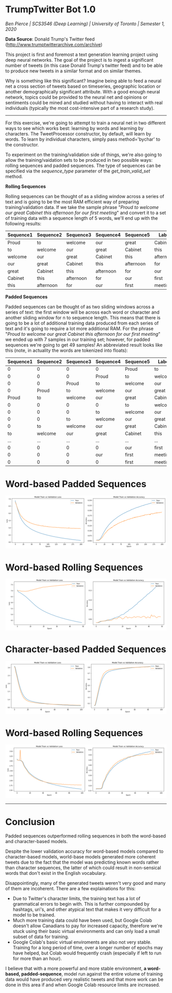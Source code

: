 # TrumpTwitter Bot 1.0

*Ben Pierce  |  SCS3546 (Deep Learning)  |  University of Toronto  |    Semester 1, 2020*

**Data Source**: Donald Trump's Twitter feed (http://www.trumptwitterarchive.com/archive)

This project is first and foremost a text generation learning project using deep neural networks. The goal of the project is to ingest a significant number of tweets (in this case Donald Trump's twitter feed) and to be able to produce new tweets in a similar format and on similar themes.

Why is something like this significant? Imagine being able to feed a neural net a cross section of tweets based on timeseries, geographic location or another demographically significant attribute. With a good enough neural network, topics could be provided to the neural net and opinions or sentiments could be mined and studied without having to interact with real individuals (typically the most cost-intensive part of a research study).

---

For this exercise, we're going to attempt to train a neural net in two different ways to see which works best: learning by words and learning by characters. The TweetProcessor constructor, by default, will learn by words. To learn by individual characters, simply pass method='bychar' to the constructor.

To experiment on the training/validation side of things, we're also going to allow the training/vaidation sets to be produced in two possible ways: rolling sequences and padded sequences. The type of sequences can be specified via the *sequence_type* parameter of the *get_train_valid_set* method.

**Rolling Sequences** 

Rolling sequences can be thought of as a sliding window across a series of text and is going to be the most RAM efficient way of preparing training/validation data. If we take the sample phrase "*Proud to welcome our great Cabinet this afternoon for our first meeting*" and convert it to a set of training data with a sequence length of 5 words, we'll end up with the following results:

Sequence1 | Sequence2 | Sequence3 | Sequence4 | Sequence5 | Label
--- | --- | --- | --- | --- | ---
Proud | to | welcome | our | great | Cabinet
to | welcome | our | great | Cabinet | this
welcome | our | great | Cabinet | this | afternoon
our | great | Cabinet | this | afternoon | for
great | Cabinet | this | afternoon | for | our
Cabinet | this | afternoon | for | our | first
this | afternoon | for | our | first | meeting

**Padded Sequences**

Padded sequences can be thought of as two sliding windows across a series of text: the first window will be across each word or character and another sliding window for n to sequence length. This means that there is going to be a lot of additional training data produced from each series of text and it's going to require a lot more additional RAM. For the phrase "*Proud to welcome our great Cabinet this afternoon for our first meeting*" we ended up with 7 samples in our training set; however, for padded sequences we're going to get 49 samples! An abbreviated result looks like this (note, in actuality the words are tokenized into floats):

Sequence1 | Sequence2 | Sequence3 | Sequence4 | Sequence5 | Label
--- | --- | --- | --- | --- | ---
0 | 0 | 0 | 0 | Proud | to
0 | 0 | 0 | Proud | to | welcome
0 | 0 | Proud | to | welcome | our
0 | Proud | to | welcome | our | great
Proud | to | welcome | our | great | Cabinet
0 | 0 | 0 | 0 | to | welcome
0 | 0 | 0 | to | welcome | our
0 | 0 | to | welcome | our | great
0 | to | welcome | our | great | Cabinet
to | welcome | our | great | Cabinet | this
... | ... | ... | ... | ... | ...
0 | 0 | 0 | 0 | our | first
0 | 0 | 0 | our | first | meeting
0 | 0 | 0 | 0 | first | meeting

# Word-based Padded Sequences

![Loss & Accuracy over Epoch](https://github.com/benpierce/trumptwitter/raw/master/experiment1_chart.png)

# Word-based Rolling Sequences

![Loss & Accuracy over Epoch](https://github.com/benpierce/trumptwitter/raw/master/experiment2_chart.png)

# Character-based Padded Sequences

![Loss & Accuracy over Epoch](https://github.com/benpierce/trumptwitter/raw/master/experiment3_chart.png)

# Word-based Rolling Sequences

![Loss & Accuracy over Epoch](https://github.com/benpierce/trumptwitter/raw/master/experiment4_chart.png)

---

# Conclusion

Padded sequences outperformed rolling sequences in both the word-based and character-based models.

Despite the lower validation accuracy for word-based models compared to character-based models, world-base models generated more coherent tweets due to the fact that the model was predicting known words rather than character sequences, the latter of which could result in non-sensical words that don't exist in the English vocabulary.

Disappointingly, many of the generated tweets weren't very good and many of them are incoherent. There are a few explainations for this:

* Due to Twitter's character limits, the training text has a lot of grammatical errors to begin with. This is further compounded by hashtags, uri's, and other atypical text that makes it very difficult for a model to be trained. 
* Much more training data could have been used, but Google Colab doesn't allow Canadians to pay for increased capacity, therefore we're stuck using their basic virtual environments and can only load a small subset of data for training.
* Google Colab's basic virtual enviroments are also not very stable. Training for a long period of time, over a longer number of epochs may have helped, but Colab would frequently crash (especially if left to run for more than an hour).

I believe that with a more powerful and more stable environment, **a word-based, padded-sequence**, model run against the entire volume of training data would have produced very realistic tweets and that more work can be done in this area if and when Google Colab resource limits are increased.
